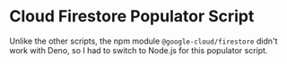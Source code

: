 # Cloud Firestore Populator Script

Unlike the other scripts, the npm module `@google-cloud/firestore` didn't work
with Deno, so I had to switch to Node.js for this populator script.
